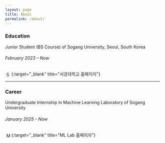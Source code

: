 ```yaml
---
layout: page
title: About
permalink: /about/
---
```


### Education
Junior Student (BS Course) of Sogang University, Seoul, South Korea  
###### February 2023 – Now  
[<img
  src="https://cdn.jsdelivr.net/npm/@fortawesome/fontawesome-free/svgs/solid/university.svg"
  alt="Sogang University"
  width="16"
  height="16"
  style="vertical-align:middle; margin-left:4px;"
/>](https://www.sogang.ac.kr/ko/home){:target="_blank" title="서강대학교 홈페이지"}

---

### Career
Undergraduate Internship in Machine Learning Laboratory of Sogang University  
###### January 2025 – Now  
[<img
  src="https://cdn.jsdelivr.net/npm/@fortawesome/fontawesome-free/svgs/solid/flask.svg"
  alt="ML Lab"
  width="16"
  height="16"
  style="vertical-align:middle; margin-left:4px;"
/>](https://mllab.sogang.ac.kr/mllab/index.html){:target="_blank" title="ML Lab 홈페이지"}
